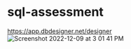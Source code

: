 # sql-assessment

https://app.dbdesigner.net/designer
![Screenshot 2022-12-09 at 3 01 41 PM](https://user-images.githubusercontent.com/117115790/206924139-f13f1a5e-a419-42a3-ac12-2a60668f5ce5.png)
